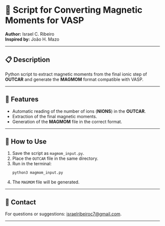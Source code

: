 
# 📄 Script for Converting Magnetic Moments for VASP

**Author:** Israel C. Ribeiro  
**Inspired by:** João H. Mazo  

---

## 📋 Description  
Python script to extract magnetic moments from the final ionic step of **OUTCAR** and generate the **MAGMOM** format compatible with VASP.

---

## 🔧 Features  
- Automatic reading of the number of ions (**NIONS**) in the **OUTCAR**.  
- Extraction of the final magnetic moments.  
- Generation of the **MAGMOM** file in the correct format.

---

## 🚀 How to Use  
1. Save the script as `magmom_input.py`.  
2. Place the `OUTCAR` file in the same directory.  
3. Run in the terminal:  
   ```bash
   python3 magmom_input.py
   ```
4. The `MAGMOM` file will be generated.

---

## 📧 Contact  
For questions or suggestions: [israelribeiroc7@gmail.com](mailto:israelribeiroc7@gmail.com).

---
